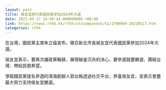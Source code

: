 ```yaml
---
layout: post
title: 侯友宜將代表國民黨參加2024年大選
date: 2023-05-17 14:50:43.000000000 +08:00
link: https://news.rthk.hk/rthk/ch/component/k2/1700969-20230517.htm
categories: rthk
---
```


在台灣，國民黨主席朱立倫宣布，徵召新北市長侯友宜代表國民黨參加2024年大選。

侯友宜表示，要再次讓政黨輪替，展現破釜沉舟的決心，要參選就要勝選、團結台灣、帶給民眾希望。

爭取國民黨提名參選的鴻海創辦人郭台銘透過社交平台，恭喜侯友宜，並表示會盡最大努力支持侯友宜勝選。
